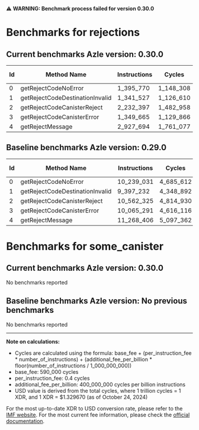 ⚠️ **WARNING: Benchmark process failed for version 0.30.0**

# Benchmarks for rejections

## Current benchmarks Azle version: 0.30.0

| Id  | Method Name                     | Instructions | Cycles    | USD           | USD/Million Calls | Change                                |
| --- | ------------------------------- | ------------ | --------- | ------------- | ----------------- | ------------------------------------- |
| 0   | getRejectCodeNoError            | 1_395_770    | 1_148_308 | $0.0000015269 | $1.52             | <font color="green">-8_843_261</font> |
| 1   | getRejectCodeDestinationInvalid | 1_341_527    | 1_126_610 | $0.0000014980 | $1.49             | <font color="green">-8_055_705</font> |
| 2   | getRejectCodeCanisterReject     | 2_232_397    | 1_482_958 | $0.0000019718 | $1.97             | <font color="green">-8_329_928</font> |
| 3   | getRejectCodeCanisterError      | 1_349_665    | 1_129_866 | $0.0000015023 | $1.50             | <font color="green">-8_715_626</font> |
| 4   | getRejectMessage                | 2_927_694    | 1_761_077 | $0.0000023417 | $2.34             | <font color="green">-8_340_712</font> |

## Baseline benchmarks Azle version: 0.29.0

| Id  | Method Name                     | Instructions | Cycles    | USD           | USD/Million Calls |
| --- | ------------------------------- | ------------ | --------- | ------------- | ----------------- |
| 0   | getRejectCodeNoError            | 10_239_031   | 4_685_612 | $0.0000062303 | $6.23             |
| 1   | getRejectCodeDestinationInvalid | 9_397_232    | 4_348_892 | $0.0000057826 | $5.78             |
| 2   | getRejectCodeCanisterReject     | 10_562_325   | 4_814_930 | $0.0000064023 | $6.40             |
| 3   | getRejectCodeCanisterError      | 10_065_291   | 4_616_116 | $0.0000061379 | $6.13             |
| 4   | getRejectMessage                | 11_268_406   | 5_097_362 | $0.0000067778 | $6.77             |

# Benchmarks for some_canister

## Current benchmarks Azle version: 0.30.0

No benchmarks reported

## Baseline benchmarks Azle version: No previous benchmarks

No benchmarks reported

---

**Note on calculations:**

- Cycles are calculated using the formula: base_fee + (per_instruction_fee \* number_of_instructions) + (additional_fee_per_billion \* floor(number_of_instructions / 1_000_000_000))
- base_fee: 590_000 cycles
- per_instruction_fee: 0.4 cycles
- additional_fee_per_billion: 400_000_000 cycles per billion instructions
- USD value is derived from the total cycles, where 1 trillion cycles = 1 XDR, and 1 XDR = $1.329670 (as of October 24, 2024)

For the most up-to-date XDR to USD conversion rate, please refer to the [IMF website](https://www.imf.org/external/np/fin/data/rms_sdrv.aspx).
For the most current fee information, please check the [official documentation](https://internetcomputer.org/docs/current/developer-docs/gas-cost#execution).
